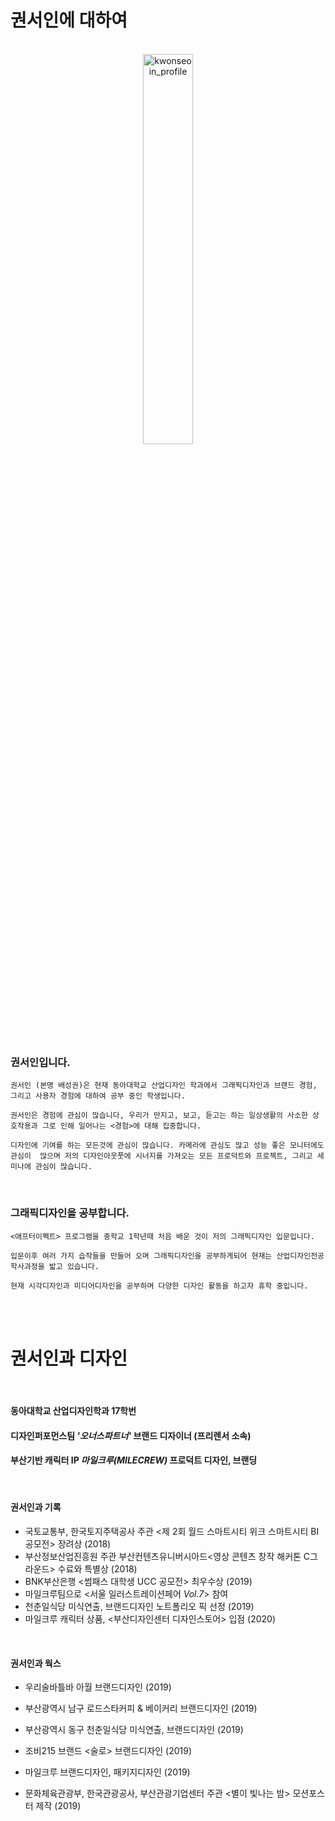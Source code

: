 
# 권서인에 대하여



<br>

<center><img src="https://user-images.githubusercontent.com/59531320/71925402-4fcec480-31d4-11ea-9668-45674c39b1a6.jpg" width="40%" height="40%" title="권서인의 초상  (2020, 캔버스에 유채)" alt="kwonseoin_profile"></img></center>
<br>



### 권서인입니다.

`권서인 (본명 배성권)은 현재 동아대학교 산업디자인 학과에서 그래픽디자인과 브랜드 경험, 그리고 사용자 경험에 대하여 공부 중인 학생입니다.`

`권서인은 경험에 관심이 많습니다, 우리가 만지고, 보고, 듣고는 하는 일상생활의 사소한 상호작용과 그로 인해 일어나는 <경험>에 대해 집중합니다.`

`디자인에 기여를 하는 모든것에 관심이 많습니다. 카메라에 관심도 많고 성능 좋은 모니터에도 관심이  많으며 저의 디자인아웃풋에 시너지를 가져오는 모든 프로덕트와 프로젝트, 그리고 세미나에 관심이 많습니다.`


 <br>

### 그래픽디자인을 공부합니다.

`<애프터이펙트> 프로그램을 중학교 1학년때 처음 배운 것이 저의 그래픽디자인 입문입니다.`

`입문이후 여러 가지 습작들을 만들어 오며 그래픽디자인을 공부하게되어
현재는 산업디자인전공 학사과정을 밟고 있습니다.`

`현재 시각디자인과 미디어디자인을 공부하며
다양한 디자인 활동을 하고자 휴학 중입니다.`

<br>
<br>


# 권서인과 디자인

<br>

#### 동아대학교 산업디자인학과 17학번

#### 디자인퍼포먼스팀 *'오너스파트너'* **브랜드 디자이너** (프리렌서 소속)

#### 부산기반 캐릭터 IP *마일크루(MILECREW)* **프로덕트 디자인, 브랜딩**

<br>


#### 권서인과 기록

  * 국토교통부, 한국토지주택공사 주관 <제 2회 월드 스마트시티 위크 스마트시티 BI 공모전>  장려상 (2018)
  * 부산정보산업진흥원 주관 부산컨텐츠유니버시아드<영상 콘텐츠 창작 해커톤 C그라운드> 수료와 특별상 (2018)
  * BNK부산은행 <썸패스 대학생 UCC 공모전> 최우수상 (2019)
  * 마일크루팀으로 <서울 일러스트레이션페어 *Vol.7*> 참여
  * 천춘일식당 미식연출, 브랜드디자인 노트폴리오 픽 선정 (2019)
  * 마일크루 캐릭터 상품, <부산디자인센터 디자인스토어> 입점 (2020)


  <br>


#### 권서인과 웍스

  * 우리술바틀바 아월 브랜드디자인 (2019)

  * 부산광역시 남구 로드스타커피 & 베이커리 브랜드디자인 (2019)

  * 부산광역시 동구 천춘일식당 미식연출, 브랜드디자인 (2019)

  * 조비215 브랜드 <술로> 브랜드디자인 (2019)

  * 마일크루 브랜드디자인, 패키지디자인 (2019)

  * 문화체육관광부, 한국관광공사, 부산관광기업센터 주관 <별이 빛나는 밤> 모션포스터 제작 (2019)

